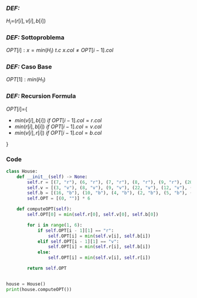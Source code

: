 ### *DEF:*  
$H_i$=($r[i],v[i],b[i]$)
### *DEF:* Sottoproblema
$OPT[i]: x=min(H_i)$ $t.c$ $x.col \neq OPT[i-1].col$

### *DEF:* Caso Base
$OPT[1]: min(H_1)$

### *DEF:* Recursion Formula  

$OPT[i]=${  
+ $min (v[i],b[i])$ $if$  $OPT[i-1].col = r.col$  
+ $min(r[i],b[i])$ $if$ $OPT[i-1].col = v.col$
+ $min(v[i],r[i])$ $if$ $OPT[i-1].col = b.col$

}

### Code 
```python
class House:
    def __init__(self) -> None:
        self.r = [(7, "r"), (6, "r"), (7, "r"), (8, "r"), (9, "r"), (20, "r")]
        self.v = [(3, "v"), (8, "v"), (9, "v"), (22, "v"), (12, "v"), (8, "v")]
        self.b = [(16, "b"), (10, "b"), (4, "b"), (2, "b"), (5, "b"), (7, "b")]
        self.OPT = [(0, "")] * 6

    def computeOPT(self):
        self.OPT[0] = min(self.r[0], self.v[0], self.b[0])

        for i in range(1, 6):
            if self.OPT[i - 1][1] == "r":
                self.OPT[i] = min(self.v[i], self.b[i])
            elif self.OPT[i - 1][1] == "v":
                self.OPT[i] = min(self.r[i], self.b[i])
            else:
                self.OPT[i] = min(self.v[i], self.r[i])

        return self.OPT


house = House()
print(house.computeOPT())
```
